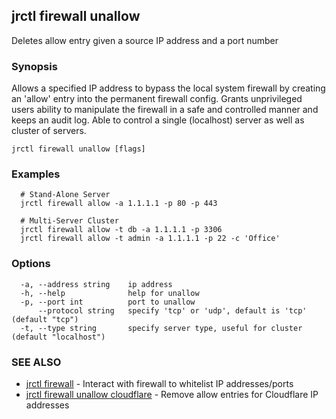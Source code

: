 ## jrctl firewall unallow

Deletes allow entry given a source IP address and a port number

### Synopsis

Allows a specified IP address to bypass the local system firewall by creating an
'allow' entry into the permanent firewall config. Grants unprivileged users
ability to manipulate the firewall in a safe and controlled manner and keeps an
audit log. Able to control a single (localhost) server as well as cluster of
servers.

```
jrctl firewall unallow [flags]
```

### Examples

```
  # Stand-Alone Server
  jrctl firewall allow -a 1.1.1.1 -p 80 -p 443
  
  # Multi-Server Cluster
  jrctl firewall allow -t db -a 1.1.1.1 -p 3306
  jrctl firewall allow -t admin -a 1.1.1.1 -p 22 -c 'Office'
```

### Options

```
  -a, --address string    ip address
  -h, --help              help for unallow
  -p, --port int          port to unallow
      --protocol string   specify 'tcp' or 'udp', default is 'tcp' (default "tcp")
  -t, --type string       specify server type, useful for cluster (default "localhost")
```

### SEE ALSO

* [jrctl firewall](jrctl_firewall.md)	 - Interact with firewall to whitelist IP addresses/ports
* [jrctl firewall unallow cloudflare](jrctl_firewall_unallow_cloudflare.md)	 - Remove allow entries for Cloudflare IP addresses

